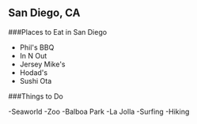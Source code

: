 ## San Diego, CA

###Places to Eat in San Diego

- Phil's BBQ
- In N Out
- Jersey Mike's
- Hodad's
- Sushi Ota

###Things to Do

-Seaworld
-Zoo
-Balboa Park
-La Jolla
-Surfing
-Hiking 